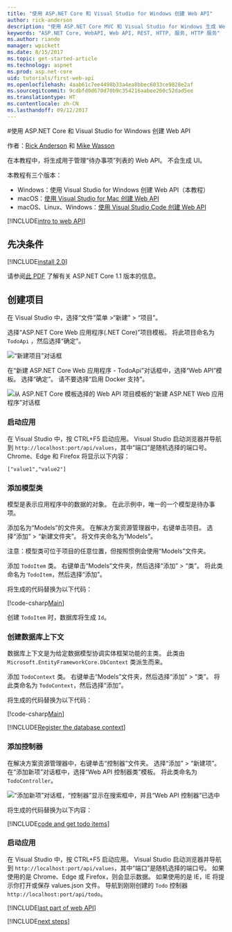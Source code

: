 ```yaml
---
title: "使用 ASP.NET Core 和 Visual Studio for Windows 创建 Web API"
author: rick-anderson
description: "使用 ASP.NET Core MVC 和 Visual Studio for Windows 生成 Web API"
keywords: "ASP.NET Core, WebAPI, Web API, REST, HTTP, 服务, HTTP 服务"
ms.author: riande
manager: wpickett
ms.date: 8/15/2017
ms.topic: get-started-article
ms.technology: aspnet
ms.prod: asp.net-core
uid: tutorials/first-web-api
ms.openlocfilehash: 4aab61c7ee4498b33a4ea8bbec6033ce9828e2af
ms.sourcegitcommit: 9cdbfd0d670d70b9c354216aabee260c52dad5ee
ms.translationtype: HT
ms.contentlocale: zh-CN
ms.lasthandoff: 09/12/2017
---
```

#<a name="create-a-web-api-with-aspnet-core-and-visual-studio-for-windows"></a>使用 ASP.NET Core 和 Visual Studio for Windows 创建 Web API

作者：[Rick Anderson](https://twitter.com/RickAndMSFT) 和 [Mike Wasson](https://github.com/mikewasson)

在本教程中，将生成用于管理“待办事项”列表的 Web API。 不会生成 UI。

本教程有三个版本：

* Windows：使用 Visual Studio for Windows 创建 Web API（本教程）
* macOS：[使用 Visual Studio for Mac 创建 Web API](xref:tutorials/first-web-api-mac)
* macOS、Linux、Windows：[使用 Visual Studio Code 创建 Web API](xref:tutorials/web-api-vsc)

<!-- WARNING: The code AND images in this doc are used by uid: tutorials/web-api-vsc, tutorials/first-web-api-mac and tutorials/first-web-api. If you change any code/images in this tutorial, update uid: tutorials/web-api-vsc -->

[!INCLUDE[intro to web API](../includes/webApi/intro.md)]

## <a name="prerequisites"></a>先决条件

[!INCLUDE[install 2.0](../includes/install2.0.md)]

请参阅[此 PDF](https://github.com/aspnet/Docs/blob/master/aspnetcore/tutorials/first-web-api/_static/_webAPI.pdf) 了解有关 ASP.NET Core 1.1 版本的信息。

## <a name="create-the-project"></a>创建项目

在 Visual Studio 中，选择“文件”菜单 >“新建” > “项目”。

选择“ASP.NET Core Web 应用程序(.NET Core)”项目模板。 将此项目命名为 `TodoApi` ，然后选择“确定”。

![“新建项目”对话框](first-web-api/_static/new-project.png)

在“新建 ASP.NET Core Web 应用程序 - TodoApi”对话框中，选择“Web API”模板。 选择“确定”。 请不要选择“启用 Docker 支持”。

![从 ASP.NET Core 模板选择的 Web API 项目模板的“新建 ASP.NET Web 应用程序”对话框](first-web-api/_static/web-api-project.png)

### <a name="launch-the-app"></a>启动应用

在 Visual Studio 中，按 CTRL+F5 启动应用。 Visual Studio 启动浏览器并导航到 `http://localhost:port/api/values`，其中“端口”是随机选择的端口号。 Chrome、Edge 和 Firefox 将显示以下内容：

```
["value1","value2"]
``` 

### <a name="add-a-model-class"></a>添加模型类

模型是表示应用程序中的数据的对象。 在此示例中，唯一的一个模型是待办事项。

添加名为“Models”的文件夹。 在解决方案资源管理器中，右键单击项目。 选择“添加” > “新建文件夹”。 将文件夹命名为“Models”。

注意：模型类可位于项目的任意位置，但按照惯例会使用“Models”文件夹。

添加 `TodoItem` 类。 右键单击“Models”文件夹，然后选择“添加” > “类”。 将此类命名为 `TodoItem`，然后选择“添加”。

将生成的代码替换为以下代码：

[!code-csharp[Main](first-web-api/sample/TodoApi/Models/TodoItem.cs)]

创建 `TodoItem` 时，数据库将生成 `Id`。

### <a name="create-the-database-context"></a>创建数据库上下文

数据库上下文是为给定数据模型协调实体框架功能的主类。 此类由 `Microsoft.EntityFrameworkCore.DbContext` 类派生而来。

添加 `TodoContext` 类。 右键单击“Models”文件夹，然后选择“添加” > “类”。 将此类命名为 `TodoContext`，然后选择“添加”。

将生成的代码替换为以下代码：

[!code-csharp[Main](first-web-api/sample/TodoApi/Models/TodoContext.cs)]

[!INCLUDE[Register the database context](../includes/webApi/register_dbContext.md)]

### <a name="add-a-controller"></a>添加控制器

在解决方案资源管理器中，右键单击“控制器”文件夹。 选择“添加” > “新建项”。 在“添加新项”对话框中，选择“Web API 控制器类”模板。 将此类命名为 `TodoController`。

![“添加新项”对话框，“控制器”显示在搜索框中，并且“Web API 控制器”已选中](first-web-api/_static/new_controller.png)

将生成的代码替换为以下内容：

[!INCLUDE[code and get todo items](../includes/webApi/getTodoItems.md)]
  
### <a name="launch-the-app"></a>启动应用

在 Visual Studio 中，按 CTRL+F5 启动应用。 Visual Studio 启动浏览器并导航到 `http://localhost:port/api/values`，其中“端口”是随机选择的端口号。 如果使用的是 Chrome、Edge 或 Firefox，则会显示数据。 如果使用的是 IE，IE 将提示你打开或保存 values.json 文件。 导航到刚刚创建的 `Todo` 控制器 `http://localhost:port/api/todo`。

[!INCLUDE[last part of web API](../includes/webApi/end.md)]

[!INCLUDE[next steps](../includes/webApi/next.md)]

